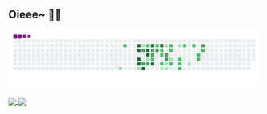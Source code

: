 ## Oieee~ 🦈✨

![snake gif](https://github.com/chasmalin/chasmalin/blob/output/github-contribution-grid-snake.gif)
<!--
<div align="center">
  <a href="https://github.com/chasmalin">
  <img height="145em" src="https://github-readme-stats.vercel.app/api?username=chasmalin&show_icons=true&theme=great-gatsby&include_all_commits=true&count_private=true"/>
  <img height="145em" src="https://github-readme-stats.vercel.app/api/top-langs/?username=chasmalin&layout=compact&langs_count=7&theme=vision-friendly-dark"/>
</div>    
![snake animation](https://github.com/chasmalin/chasmalin/blob/output/github-contribution-grid-snake2.svg)
![Top Langs](https://github-readme-stats.vercel.app/api/top-langs/?username=chasmalin&layout=compact&langs_count=7&theme=vision-friendly-dark)
![Anurag's GitHub stats](https://github-readme-stats.vercel.app/api?username=chasmalin&show_icons=true&theme=great-gatsby) 
-->

<a href="https://github.com/chasmalin/github-readme-stats">
  <img height=150em align="center" src="https://github-readme-stats.vercel.app/api?username=chasmalin&card_width=320&theme=great-gatsby" />
</a>
<a href="https://github.com/anuraghazra/convoychat">
  <img height=150em align="center" src="https://github-readme-stats.vercel.app/api/top-langs?username=chasmalin&layout=compact&langs_count=8&card_width=320&theme=vision-friendly-dark" />
</a>
<!--
![Snake animation](https://github.com/chasmalin/chasmalin/blob/output/github-contribution-grid-snake.svg)
<div>
  <img align="right" alt="chasmalin-pic" height="160" style="border-radius:50px;" src="https://cdn.discordapp.com/attachments/989589535333711883/989604561813655642/chasmalin02.png">
</div>  
**chasmalin/chasmalin** is a ✨ _special_ ✨ repository because its `README.md` (this file) appears on your GitHub profile.
Here are some ideas to get you started:
- 🔭 I’m currently working on 
- 🌱 I’m currently learning 
- 👯 I’m looking to collaborate on 
- 🤔 I’m looking for help with 
- 💬 Ask me about 
- 📫 How to reach me: 
- 😄 Pronouns: 
- ⚡ Fun fact: 
-->
